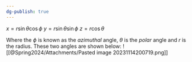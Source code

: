 ```yaml
---
dg-publish: true
---
```

$x = r\sin \theta \cos \phi$
$y=r\sin \theta \sin \phi$
$z=r\cos \theta$

Where the $\phi$ is known as the *azimuthal* angle, $\theta$ is the *polar* angle and $r$ is the radius. These two angles are shown below: 
![[@Spring2024/Attachments/Pasted image 20231114200719.png]]
